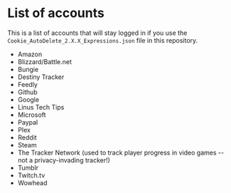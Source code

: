 # List of accounts 
This is a list of accounts that will stay logged in if you use the `Cookie_AutoDelete_2.X.X_Expressions.json` file in this repository.

- Amazon
- Blizzard/Battle.net
- Bungie
- Destiny Tracker
- Feedly
- Github
- Google
- Linus Tech Tips
- Microsoft
- Paypal
- Plex
- Reddit
- Steam
- The Tracker Network (used to track player progress in video games -- not a privacy-invading tracker!)
- Tumblr
- Twitch.tv
- Wowhead

